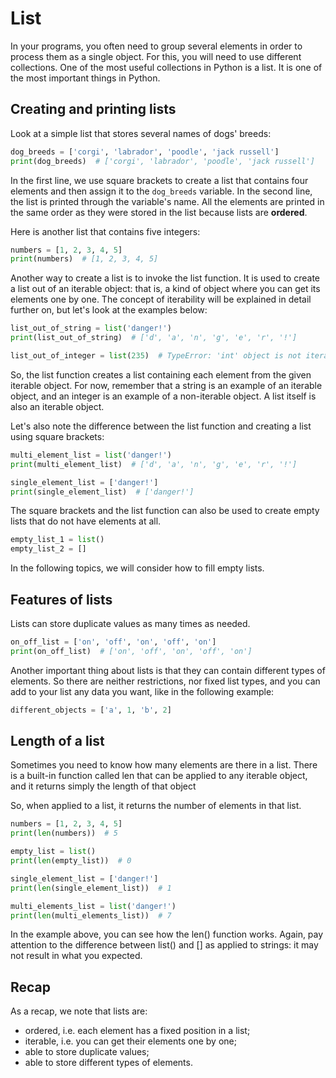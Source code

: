 # List
 In your programs, you often need to group several elements in order to process them as a single object. For this, you will need to use different collections. One of the most useful collections in Python is a list. It is one of the most important things in Python.

## Creating and printing lists
Look at a simple list that stores several names of dogs' breeds:

```python
dog_breeds = ['corgi', 'labrador', 'poodle', 'jack russell']
print(dog_breeds)  # ['corgi', 'labrador', 'poodle', 'jack russell']
```
In the first line, we use square brackets to create a list that contains four elements and then assign it to the `dog_breeds` variable. In the second line, the list is printed through the variable's name. All the elements are printed in the same order as they were stored in the list because lists are **ordered**.

Here is another list that contains five integers:
```python
numbers = [1, 2, 3, 4, 5]
print(numbers)  # [1, 2, 3, 4, 5]
```

Another way to create a list is to invoke the list function. It is used to create a list out of an iterable object: that is, a kind of object where you can get its elements one by one. The concept of iterability will be explained in detail further on, but let's look at the examples below:

```python
list_out_of_string = list('danger!')
print(list_out_of_string)  # ['d', 'a', 'n', 'g', 'e', 'r', '!']

list_out_of_integer = list(235)  # TypeError: 'int' object is not iterable
```
So, the list function creates a list containing each element from the given iterable object. For now, remember that a string is an example of an iterable object, and an integer is an example of a non-iterable object. A list itself is also an iterable object.

Let's also note the difference between the list function and creating a list using square brackets:
```python
multi_element_list = list('danger!')
print(multi_element_list)  # ['d', 'a', 'n', 'g', 'e', 'r', '!']

single_element_list = ['danger!']
print(single_element_list)  # ['danger!']
```
The square brackets and the list function can also be used to create empty lists that do not have elements at all.

```python
empty_list_1 = list()
empty_list_2 = []
```
In the following topics, we will consider how to fill empty lists.

## Features of lists
Lists can store duplicate values as many times as needed.
```python
on_off_list = ['on', 'off', 'on', 'off', 'on']
print(on_off_list)  # ['on', 'off', 'on', 'off', 'on']
```

Another important thing about lists is that they can contain different types of elements. So there are neither restrictions, nor fixed list types, and you can add to your list any data you want, like in the following example:
```python
different_objects = ['a', 1, 'b', 2]
```

## Length of a list

Sometimes you need to know how many elements are there in a list. There is a built-in function called len that can be applied to any iterable object, and it returns simply the length of that object

So, when applied to a list, it returns the number of elements in that list.
```python
numbers = [1, 2, 3, 4, 5]
print(len(numbers))  # 5

empty_list = list()
print(len(empty_list))  # 0

single_element_list = ['danger!']
print(len(single_element_list))  # 1

multi_elements_list = list('danger!')
print(len(multi_elements_list))  # 7
```

In the example above, you can see how the len() function works. Again, pay attention to the difference between list() and [] as applied to strings: it may not result in what you expected.

## Recap
As a recap, we note that lists are:
 - ordered, i.e. each element has a fixed position in a list;
 - iterable, i.e. you can get their elements one by one;
 - able to store duplicate values;
 - able to store different types of elements.
